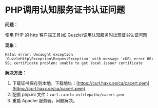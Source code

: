 # PHP调用认知服务证书认证问题 #

**问题：**

使用 PHP 的 http 客户端工具(如 Guzzle)调用认知服务时出现证书认证问题

**现象：**

    Fatal error: Uncaught exception 'GuzzleHttp\Exception\RequestException' with message 'cURL error 60: SSL certificate problem: unable to get local issuer certificate

**解决方法：**

1.	下载证书保存到本地，下载地址：[https://curl.haxx.se/ca/cacert.pem](https://curl.haxx.se/ca/cacert.pem)
2.	配置 php.ini 文件：`curl.cainfo =<filepath>/cacert.pem`
3.	重启 Apache 服务器，问题解决。
